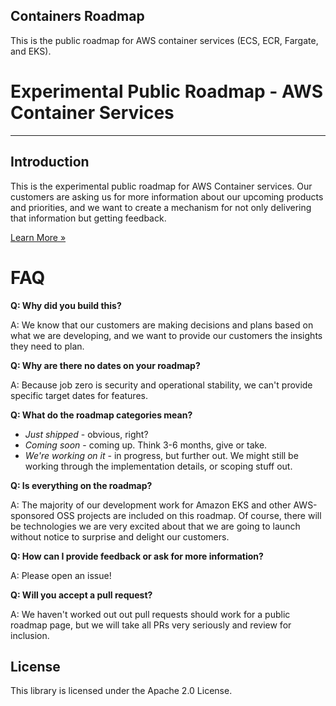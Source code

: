 ## Containers Roadmap

This is the public roadmap for AWS container services (ECS, ECR, Fargate, and EKS). 

# Experimental Public Roadmap - AWS Container Services
---

## Introduction
This is the experimental public roadmap for AWS Container services.
Our customers are asking us for more information about our upcoming products and
priorities, and we want to create a mechanism for not only delivering that information but
getting feedback.

[Learn More »](#faq)


# FAQ
**Q: Why did you build this?**

A: We know that our customers are making decisions and plans based on what we are developing, and we want to provide our customers the insights they need to plan.

**Q: Why are there no dates on your roadmap?**

A: Because job zero is security and operational stability, we can't provide specific
target dates for features.

**Q: What do the roadmap categories mean?**
* *Just shipped* - obvious, right?
* *Coming soon* - coming up.  Think 3-6 months, give or take.
* *We're working on it* - in progress, but further out.  We might still be working through the implementation details, or scoping stuff out.

**Q: Is everything on the roadmap?**

A: The majority of our development work for Amazon EKS and other AWS-sponsored OSS projects are included on this roadmap. Of course, there will be technologies we are very excited about that we are going to launch without notice to surprise and delight our customers.

**Q: How can I provide feedback or ask for more information?**

A: Please open an issue!

**Q: Will you accept a pull request?**

A: We haven't worked out out pull requests should work for a public roadmap page, but we will take all PRs very seriously and review for inclusion.


## License

This library is licensed under the Apache 2.0 License. 
